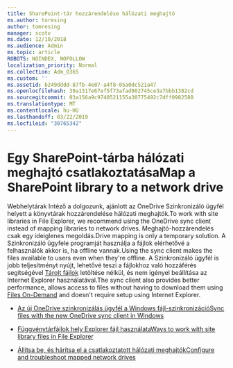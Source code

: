 ```yaml
---
title: SharePoint-tár hozzárendelése hálózati meghajtó
ms.author: toresing
author: tomresing
manager: scotv
ms.date: 12/10/2018
ms.audience: Admin
ms.topic: article
ROBOTS: NOINDEX, NOFOLLOW
localization_priority: Normal
ms.collection: Adm_O365
ms.custom: ''
ms.assetid: b249dddd-87fb-4e07-a4f8-05a0dc521a47
ms.openlocfilehash: 39a1317e67ef5f73afad902745ce3a7bbb1382cd
ms.sourcegitcommit: 03a156a9c9740521155a30775492c7dff0982588
ms.translationtype: MT
ms.contentlocale: hu-HU
ms.lasthandoff: 03/22/2019
ms.locfileid: "30765342"
---
```

# <a name="map-a-sharepoint-library-to-a-network-drive"></a><span data-ttu-id="bbc51-102">Egy SharePoint-tárba hálózati meghajtó csatlakoztatása</span><span class="sxs-lookup"><span data-stu-id="bbc51-102">Map a SharePoint library to a network drive</span></span>

<span data-ttu-id="bbc51-103">Webhelytárak Intéző a dolgozunk, ajánlott az OneDrive Szinkronizáló ügyfél helyett a könyvtárak hozzárendelése hálózati meghajtók.</span><span class="sxs-lookup"><span data-stu-id="bbc51-103">To work with site libraries in File Explorer, we recommend using the OneDrive sync client instead of mapping libraries to network drives.</span></span> <span data-ttu-id="bbc51-104">Meghajtó-hozzárendelés csak egy ideiglenes megoldás.</span><span class="sxs-lookup"><span data-stu-id="bbc51-104">Drive mapping is only a temporary solution.</span></span> <span data-ttu-id="bbc51-105">A Szinkronizáló ügyfele programját használja a fájlok elérhetővé a felhasználók akkor is, ha offline vannak.</span><span class="sxs-lookup"><span data-stu-id="bbc51-105">Using the sync client makes the files available to users even when they're offline.</span></span> <span data-ttu-id="bbc51-106">A Szinkronizáló ügyfél is jobb teljesítményt nyújt, lehetővé teszi a fájlokhoz való hozzáférés segítségével [Tárolt fájlok](https://support.office.com/article/Learn-about-OneDrive-Files-On-Demand-0E6860D3-D9F3-4971-B321-7092438FB38E) letöltése nélkül, és nem igényel beállítása az Internet Explorer használatával.</span><span class="sxs-lookup"><span data-stu-id="bbc51-106">The sync client also provides better performance, allows access to files without having to download them using [Files On-Demand](https://support.office.com/article/Learn-about-OneDrive-Files-On-Demand-0E6860D3-D9F3-4971-B321-7092438FB38E) and doesn't require setup using Internet Explorer.</span></span> 
  
- [<span data-ttu-id="bbc51-107">Az új OneDrive szinkronizálás ügyfél a Windows fájl-szinkronizáció</span><span class="sxs-lookup"><span data-stu-id="bbc51-107">Sync files with the new OneDrive sync client in Windows</span></span>](https://go.microsoft.com/fwlink/?linkid=866427)
    
- [<span data-ttu-id="bbc51-108">Függvénytárfájlok hely Explorer fájl használata</span><span class="sxs-lookup"><span data-stu-id="bbc51-108">Ways to work with site library files in File Explorer</span></span>](https://go.microsoft.com/fwlink/?linkid=866291)
    
- [<span data-ttu-id="bbc51-109">Állítsa be, és hárítsa el a csatlakoztatott hálózati meghajtók</span><span class="sxs-lookup"><span data-stu-id="bbc51-109">Configure and troubleshoot mapped network drives</span></span>](https://support.microsoft.com/kb/2616712)
    

